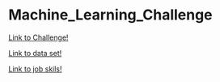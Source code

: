# Machine_Learning_Challenge

[Link to Challenge!](https://preprlabs.org/challengeManager/machine-learning-assesschallenge-f2021)

[Link to data set!](https://www150.statcan.gc.ca/n1/daily-quotidien/190308/dq190308a-eng.htm)

[Link to job skils!](https://drive.google.com/file/d/1_f58raTn2fwGCMCL3EYZAfhMfSq2di8t/view)
